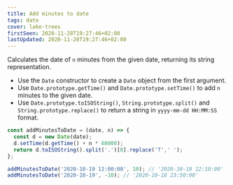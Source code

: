 ```yaml
---
title: Add minutes to date
tags: date
cover: lake-trees
firstSeen: 2020-11-28T19:27:46+02:00
lastUpdated: 2020-11-28T19:27:46+02:00
---
```


Calculates the date of `n` minutes from the given date, returning its string representation.

- Use the `Date` constructor to create a `Date` object from the first argument.
- Use `Date.prototype.getTime()` and `Date.prototype.setTime()` to add `n` minutes to the given date.
- Use `Date.prototype.toISOString()`, `String.prototype.split()` and `String.prototype.replace()` to return a string in `yyyy-mm-dd HH:MM:SS` format.


```js
const addMinutesToDate = (date, n) => {
  const d = new Date(date);
  d.setTime(d.getTime() + n * 60000);
  return d.toISOString().split('.')[0].replace('T',' ');
};
```

```js
addMinutesToDate('2020-10-19 12:00:00', 10); // '2020-10-19 12:10:00'
addMinutesToDate('2020-10-19', -10); // '2020-10-18 23:50:00'
```
